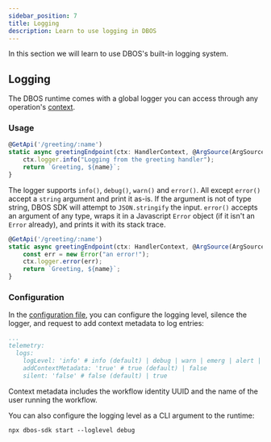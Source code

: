 ```yaml
---
sidebar_position: 7
title: Logging
description: Learn to use logging in DBOS
---
```


In this section we will learn to use DBOS's built-in logging system.

## Logging

The DBOS runtime comes with a global logger you can access through any operation's [context](../api-reference/contexts.md).

### Usage

```javascript
@GetApi('/greeting/:name')
static async greetingEndpoint(ctx: HandlerContext, @ArgSource(ArgSources.URL) name: string) {
    ctx.logger.info("Logging from the greeting handler");
    return `Greeting, ${name}`;
}
```

The logger supports `info()`, `debug()`, `warn()` and `error()`.
All except `error()` accept a `string` argument and print it as-is. If the argument is not of type string, DBOS SDK will attempt to `JSON.stringify` the input.
`error()` accepts an argument of any type, wraps it in a Javascript `Error` object (if it isn't an `Error` already), and prints it with its stack trace.

```javascript
@GetApi('/greeting/:name')
static async greetingEndpoint(ctx: HandlerContext, @ArgSource(ArgSources.URL) name: string) {
    const err = new Error("an error!");
    ctx.logger.error(err);
    return `Greeting, ${name}`;
}
```

### Configuration

In the [configuration file](../api-reference/configuration), you can configure the logging level, silence the logger, and request to add context metadata to log entries:
```yaml
...
telemetry:
  logs:
    logLevel: 'info' # info (default) | debug | warn | emerg | alert | crit | error
    addContextMetadata: 'true' # true (default) | false
    silent: 'false' # false (default) | true
```

Context metadata includes the workflow identity UUID and the name of the user running the workflow.

You can also configure the logging level as a CLI argument to the runtime:
```shell
npx dbos-sdk start --loglevel debug
```
